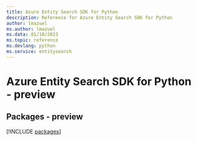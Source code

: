 ```yaml
---
title: Azure Entity Search SDK for Python
description: Reference for Azure Entity Search SDK for Python
author: lmazuel
ms.author: lmazuel
ms.data: 01/18/2023
ms.topic: reference
ms.devlang: python
ms.service: entitysearch
---
```

# Azure Entity Search SDK for Python - preview
## Packages - preview
[!INCLUDE [packages](entity-search-index.md)]